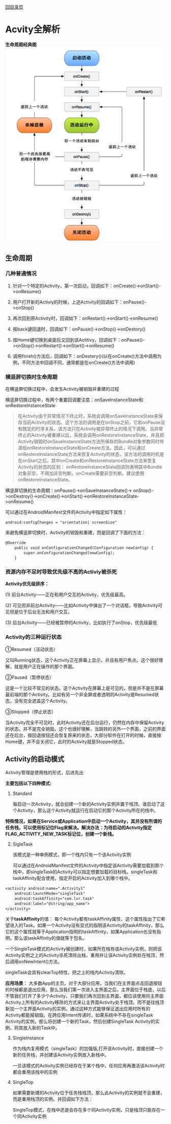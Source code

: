 [回目录页](..)

# Acvity全解析

**生命周期经典图**
![avatar](/image/activiy_life.png)

## 生命周期

### 几种普通情况

1. 针对一个特定的Activity，第一次启动，回调如下：onCreate()->onStart()->onResume()

3. 用户打开新的Activiy的时候，上述Activity的回调如下：onPause()->onStop()

4. 再次回到原Activity时，回调如下：onRestart()->onStart()->onResume()

5. 按back键回退时，回调如下：onPause()->onStop()->onDestory()

6. 按Home键切换到桌面后又回到该Actitivy，回调如下：onPause()->onStop()->onRestart()->onStart()->onResume()

7. 调用finish()方法后，回调如下：onDestory()(以在onCreate()方法中调用为例，不同方法中回调不同，通常都是在onCreate()方法中调用)

### 横竖屏切换时生命周期

   在横竖屏切换过程中，会发生Activity被销毁并重建的过程

   横竖屏切换过程中，有两个重要回调要注意：onSaveInstanceState和onRestoreInstanceState
> 在Activity由于异常情况下终止时，系统会调用onSaveInstanceState来保存当前Activity的状态。这个方法的调用是在onStop之前，它和onPause没有既定的时序关系，该方法只在Activity被异常终止的情况下调用。当异常终止的Activity被重建以后，系统会调用onRestoreInstanceState，并且把Activity销毁时onSaveInstanceState方法所保存的Bundle对象参数同时传递给onRestoreInstanceState和onCreate方法。因此，可以通过onRestoreInstanceState方法来恢复Activity的状态，该方法的调用时机是在onStart之后。其中onCreate和onRestoreInstanceState方法来恢复Activity的状态的区别： onRestoreInstanceState回调则表明其中Bundle对象非空，不用加非空判断。onCreate需要非空判断。建议使用onRestoreInstanceState。

  横竖屏切换的生命周期：onPause()->onSaveInstanceState()-> onStop()->onDestroy()->onCreate()->onStart()->onRestoreInstanceState->onResume()

  可以通过在AndroidManifest文件的Activity中指定如下属性：

```
android:configChanges = "orientation| screenSize"
```

来避免横竖屏切换时，Activity的销毁和重建，而是回调了下面的方法：

```
@Override
    public void onConfigurationChanged(Configuration newConfig) {
        super.onConfigurationChanged(newConfig);
    }
```

### 资源内存不足时导致优先级不高的Activiy被杀死

**Activity优先级排序：**

(1) 前台Activity——正在和用户交互的Activity，优先级最高。

(2) 可见但非前台Activity——比如Activity中弹出了一个对话框，导致Activity可见但是位于后台无法和用户交互。

(3) 后台Activity——已经被暂停的Activity，比如执行了onStop，优先级最低

### Activity的三种运行状态

①Resumed（活动状态）

又叫Running状态，这个Activity正在屏幕上显示，并且有用户焦点。这个很好理解，就是用户正在操作的那个界面。

②Paused（暂停状态）

这是一个比较不常见的状态。这个Activity在屏幕上是可见的，但是并不是在屏幕最前端的那个Activity。比如有另一个非全屏或者透明的Activity是Resumed状态，没有完全遮盖这个Activity。

③Stopped（停止状态）

当Activity完全不可见时，此时Activity还在后台运行，仍然在内存中保留Activity的状态，并不是完全销毁。这个也很好理解，当跳转的另外一个界面，之前的界面还在后台，按回退按钮还会恢复原来的状态，大部分软件在打开的时候，直接按Home键，并不会关闭它，此时的Activity就是Stopped状态。

## Activity的启动模式

  Activity管理是使用栈的形式，后进先出

**主要包括以下四种模式:**

1. Standard


   每启动一次Activity，就会创建一个新的Activity实例并置于栈顶。谁启动了这个Activity，那么这个Activity就运行在启动它的那个Activity所在的栈中。

  **特殊情况，如果在Service或Application中启动一个Activity，其并没有所谓的任务栈，可以使用标记位Flag来解决。解决办法：为待启动的Activity指定FLAG_ACTIVITY_NEW_TASK标记位，创建一个新栈。**

2. SigleTask

   该模式是一种单例模式，即一个栈内只有一个该Activity实例

   可以通过在AndroidManifest文件的Activity中指定该Activity需要加载到那个栈中，即singleTask的Activity可以指定想要加载的目标栈。singleTask和taskAffinity配合使用，指定开启的Activity加入到哪个栈中。

```
<activity android:name=".Activity1"
	android:launchMode="singleTask"
	android:taskAffinity="com.lvr.task"
	android:label="@string/app_name">
</activity>
```

  关于**taskAffinity**的值： 每个Activity都有taskAffinity属性，这个属性指出了它希望进入的Task。如果一个Activity没有显式的指明该Activity的taskAffinity，那么它的这个属性就等于Application指明的taskAffinity，如果Application也没有指明，那么该taskAffinity的值就等于包名。

  一个SingleTask模式的Activity被创建时，如果所在栈有该Activity实例，则把该Activity实例之上的Activity杀死清除出栈，重用并让该Activity实例处在栈顶，然后调用onNewIntent()方法。

  singleTask会具有clearTop特性，把之上的栈内Activity清除。

  **应用场景**： 大多数App的主页。对于大部分应用，当我们在主界面点击回退按钮的时候都是退出应用，那么当我们第一次进入主界面之后，主界面位于栈底，以后不管我们打开了多少个Activity，只要我们再次回到主界面，都应该使用将主界面Activity上所有的Activity移除的方式来让主界面Activity处于栈顶，而不是往栈顶新加一个主界面Activity的实例，通过这种方式能够保证退出应用时所有的Activity都能报销毁。在跨应用Intent传递时，如果系统中不存在singleTask Activity的实例，那么将创建一个新的Task，然后创建SingleTask Activity的实例，将其放入新的Task中。

3. SingleInstance

   作为栈内复用模式（singleTask）的加强版,打开该Activity时，直接创建一个新的任务栈，并创建该Activity实例放入新栈中。

   一旦该模式的Activity实例已经存在于某个栈中，任何应用再激活该Activity时都会重用该栈中的实例

4. SingleTop

   如果需要新建的Activity位于任务栈栈顶，那么此Activity的实例就不会重建，而是重用栈顶的实例。并回调如下方法：

   SingleTop模式，在栈中还是会存在多个同Activity实例，只是栈顶只能存在一个同Activity实例





